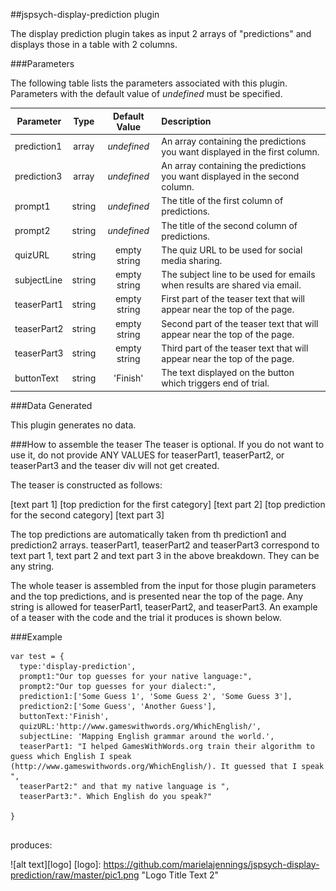 ##jspsych-display-prediction plugin

The display prediction plugin takes as input 2 arrays of "predictions" and displays those in a table with 2 columns.

###Parameters

The following table lists the parameters associated with this plugin. Parameters with the default value of *undefined* must be specified. 

| Parameter| Type| Default Value| Description|
| ---------|:---:|:------------:|:-----------|
|prediction1|array|*undefined*|An array containing the predictions you want displayed in the first column. 
|prediction3|array|*undefined*|An array containing the predictions you want displayed in the second column.|buttonText|string|*undefined*|The text you want to use for the button that allows the participant to continue to the next trial.
|prompt1|string|*undefined*|The  title of the first column of predictions.
|prompt2|string|*undefined*|The  title of the second column of predictions.
|quizURL|string|empty string|The quiz URL to be used for social media sharing.
|subjectLine|string|empty string|The subject line to be used for emails when results are shared via email.
|teaserPart1|string|empty string|First part of the teaser text that will appear near the top of the page.
|teaserPart2|string|empty string|Second part of the teaser text that will appear near the top of the page.
|teaserPart3|string|empty string|Third part of the teaser text that will appear near the top of the page.
|buttonText|string|'Finish'|The text displayed on the button which triggers end of trial. 

###Data Generated

This plugin generates no data.


###How to assemble the teaser
The teaser is optional. If you do not want to use it, do not provide ANY VALUES for teaserPart1, teaserPart2, or teaserPart3 and the teaser div will not get created.

The teaser is constructed as follows:

[text part 1] [top prediction for the first category] [text part 2] [top prediction for the second category] [text part 3]

The top predictions are automatically taken from th prediction1 and prediction2 arrays. teaserPart1, teaserPart2 and teaserPart3 correspond to text part 1, text part 2 and text part 3 in the above breakdown. They can be any string.

The whole teaser is assembled from the input for those plugin parameters and the top predictions, and is presented near the top of the page. Any string is allowed for teaserPart1, teaserPart2, and teaserPart3. An example of a teaser with the code and the trial it produces is shown below.



###Example

```
var test = {
  type:'display-prediction',
  prompt1:"Our top guesses for your native language:",
  prompt2:"Our top guesses for your dialect:",
  prediction1:['Some Guess 1', 'Some Guess 2', 'Some Guess 3'],
  prediction2:['Some Guess', 'Another Guess'],
  buttonText:'Finish',
  quizURL:'http://www.gameswithwords.org/WhichEnglish/',
  subjectLine: 'Mapping English grammar around the world.',
  teaserPart1: "I helped GamesWithWords.org train their algorithm to guess which English I speak (http://www.gameswithwords.org/WhichEnglish/). It guessed that I speak ",
  teaserPart2:" and that my native language is ",
  teaserPart3:". Which English do you speak?"

}


```

produces:


![alt text][logo]
[logo]: https://github.com/marielajennings/jspsych-display-prediction/raw/master/pic1.png "Logo Title Text 2"



